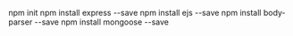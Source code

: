 npm init
npm install express --save
npm install ejs --save
npm install body-parser --save
npm install mongoose --save
